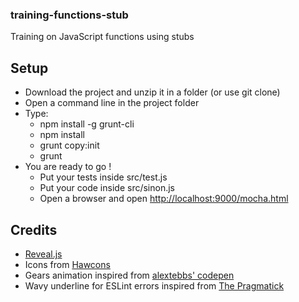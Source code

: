 ### training-functions-stub
Training on JavaScript functions using stubs

## Setup

* Download the project and unzip it in a folder (or use git clone)
* Open a command line in the project folder
* Type:
  * npm install -g grunt-cli
  * npm install
  * grunt copy:init
  * grunt
* You are ready to go !
  * Put your tests inside src/test.js
  * Put your code inside src/sinon.js
  * Open a browser and open [http://localhost:9000/mocha.html](http://localhost:9000/mocha.html)

## Credits

* [Reveal.js](http://lab.hakim.se/reveal-js/)
* Icons from [Hawcons](https://www.iconfinder.com/iconsets/hawcons)
* Gears animation inspired from [alextebbs' codepen](http://codepen.io/alextebbs/pen/tHhrz)
* Wavy underline for ESLint errors inspired from [The Pragmatick](http://stackoverflow.com/questions/28152175/a-wavy-underline-in-css)
